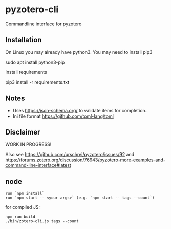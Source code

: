 # pyzotero-cli
Commandline interface for pyzotero

## Installation

On Linux you may already have python3. You may need to install pip3 

 sudo apt install python3-pip
 
Install requirements
 
 pip3 install -r requirements.txt

## Notes

- Uses https://json-schema.org/ to validate items for completion..
- Ini file format https://github.com/toml-lang/toml

## Disclaimer

WORK IN PROGRESS!

Also see https://github.com/urschrei/pyzotero/issues/92 and https://forums.zotero.org/discussion/76943/pyzotero-more-examples-and-command-line-interface#latest

## node

```
run `npm install`
run `npm start -- <your args>` (e.g. `npm start -- tags --count`)
```

for compiled JS:

```
npm run build
./bin/zotero-cli.js tags --count
```
